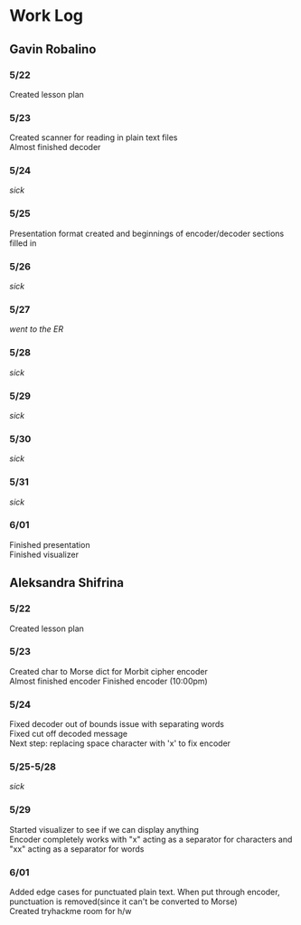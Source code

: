 # Work Log

## Gavin Robalino

### 5/22

Created lesson plan

### 5/23

Created scanner for reading in plain text files   
Almost finished decoder

### 5/24

*sick*

### 5/25

Presentation format created and beginnings of encoder/decoder sections filled in

### 5/26

*sick*

### 5/27

*went to the ER*

### 5/28

*sick*

### 5/29

*sick*

### 5/30

*sick*

### 5/31

*sick*

### 6/01

Finished presentation   
Finished visualizer


## Aleksandra Shifrina

### 5/22

Created lesson plan

### 5/23

Created char to Morse dict for Morbit cipher encoder  
Almost finished encoder
Finished encoder (10:00pm)  

### 5/24

Fixed decoder out of bounds issue with separating words   
Fixed cut off decoded message   
Next step: replacing space character with 'x' to fix encoder   

### 5/25-5/28

*sick*

### 5/29

Started visualizer to see if we can display anything  
Encoder completely works with "x" acting as a separator for characters and "xx" acting as a separator for words

### 6/01

Added edge cases for punctuated plain text. When put through encoder, punctuation is removed(since it can't be converted to Morse)  
Created tryhackme room for h/w

